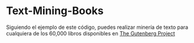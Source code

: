 # Text-Mining-Books
Siguiendo el ejemplo de este código, puedes realizar minería de texto para cualquiera de los 60,000 libros disponibles en [The Gutenberg Project](https://www.gutenberg.org/)
